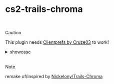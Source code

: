 # cs2-trails-chroma

<br>

> [!CAUTION]
> This plugin needs [Clientprefs by Cruze03](https://github.com/Cruze03/Clientprefs) to work!

<details>
	<summary>showcase</summary>
	<img src="https://media.discordapp.net/attachments/1039451649254629406/1266015953544810506/image.png?ex=66a39cbc&is=66a24b3c&hm=76d6e30e347ded99c9cc9b70cca140d9c325c3a612904858cb5c88f88052cb0c&=&format=webp&quality=lossless" width="250"> <br>
	<img src="https://media.discordapp.net/attachments/1039451649254629406/1266015954073026631/image.png?ex=66a39cbc&is=66a24b3c&hm=4b1ec986649bcba773d92ad3ffc0b94f3a113274ebf8ae1c18e44a484c0d3f2f&=&format=webp&quality=lossless" width="250"> <br>
	<img src="https://media.discordapp.net/attachments/1039451649254629406/1266015954517889115/image.png?ex=66a39cbc&is=66a24b3c&hm=d16ceb95c5ae4e75cf84892ba44440125f4fd65629dc27401097ae5e9cd86874&=&format=webp&quality=lossless" width="250"> <br>
</details>

<br>

> [!NOTE]
> remake of/inspired by [Nickelony/Trails-Chroma](https://github.com/Nickelony/Trails-Chroma)